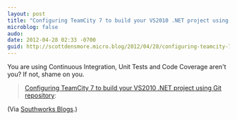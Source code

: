 ```yaml
---
layout: post
title: "Configuring TeamCity 7 to build your VS2010 .NET project using Git repository"
microblog: false
audo:
date: 2012-04-28 02:33 -0700
guid: http://scottdensmore.micro.blog/2012/04/28/configuring-teamcity-7-to-build-your-vs2010-net-project-using-git-repository.html
---
```


You are using Continuous Integration, Unit Tests and Code Coverage aren't you? If not, shame on you.

> [Configuring TeamCity 7 to build your VS2010 .NET project using Git repository](http://feeds.southworks.net/~r/master-feed/~3/ULmtXq5hbnM/):

(Via [Southworks Blogs](http://blogs.southworks.net).)